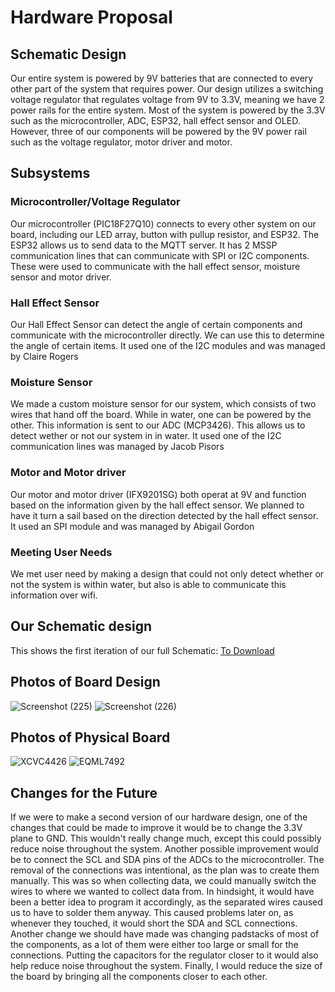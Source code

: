 # Hardware Proposal

## Schematic Design
  Our entire system is powered by 9V batteries that are connected to every other part of the system that requires power. Our design utilizes a switching voltage regulator that regulates voltage from 9V to 3.3V, meaning we have 2 power rails for the entire system. Most of the system is powered by the 3.3V such as the microcontroller, ADC, ESP32, hall effect sensor and OLED. However, three of our components will be powered by the 9V power rail such as the voltage regulator, motor driver and motor.

## Subsystems

### Microcontroller/Voltage Regulator
  Our microcontroller (PIC18F27Q10) connects to every other system on our board, including our LED array, button with pullup resistor, and ESP32. The ESP32 allows us to send data to the MQTT server. It has 2 MSSP communication lines that can communicate with SPI or I2C components. These were used to communicate with the hall effect sensor, moisture sensor and motor driver.
  
### Hall Effect Sensor
  Our Hall Effect Sensor can detect the angle of certain components and communicate with the microcontroller directly. We can use this to determine the angle of certain items. It used one of the I2C modules and was managed by Claire Rogers
  
### Moisture Sensor
  We made a custom moisture sensor for our system, which consists of two wires that hand off the board. While in water, one can be powered by the other. This information is sent to our ADC (MCP3426). This allows us to detect wether or not our system in in water. It used one of the I2C communication lines was managed by Jacob Pisors
  
### Motor and Motor driver
  Our motor and motor driver (IFX9201SG) both operat at 9V and function based on the information given by the hall effect sensor. We planned to have it turn a sail based on the direction detected by the hall effect sensor. It used an SPI module and was managed by Abigail Gordon
  
### Meeting User Needs
  We met user need by making a design that could not only detect whether or not the system is within water, but also is able to communicate this information over wifi.

## Our Schematic design

This shows the first iteration of our full Schematic:
[To Download](https://github.com/EGR314Team206/egr314team206.github.io/blob/main/SystemDesign_Sch.pdf)

## Photos of Board Design
![Screenshot (225)](https://user-images.githubusercontent.com/122958638/235537237-46c90512-1312-446d-a984-f975acc3401e.png)
![Screenshot (226)](https://user-images.githubusercontent.com/122958638/235537241-1025c928-b6d2-43a6-a65f-c604dcdc2c58.png)

## Photos of Physical Board
![XCVC4426](https://user-images.githubusercontent.com/122958638/235541512-b097bbf0-9dbf-4847-9026-c4a55faf9203.JPG)
![EQML7492](https://user-images.githubusercontent.com/122958638/235541517-1c06997d-dd2a-45f1-82e4-c310ea5e2cd5.JPG)

## Changes for the Future

If we were to make a second version of our hardware design, one of the changes that could be made to improve it would be to change the 3.3V plane to GND. This wouldn't really change much, except this could possibly reduce noise throughout the system. Another possible improvement would be to connect the SCL and SDA pins of the ADCs to the microcontroller. The removal of the connections was intentional, as the plan was to create them manually. This was so when collecting data, we could manually switch the wires to where we wanted to collect data from. In hindsight, it would have been a better idea to program it accordingly, as the separated wires caused us to have to solder them anyway. This caused problems later on, as whenever they touched, it would short the SDA and SCL connections. Another change we should have made was changing padstacks of most of the components, as a lot of them were either too large or small for the connections. Putting the capacitors for the regulator closer to it would also help reduce noise throughout the system. Finally, I would reduce the size of the board by bringing all the components closer to each other. 
